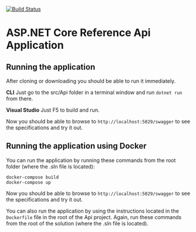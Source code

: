 [![Build Status](https://github.com/edwinprakashgmailcom/legendary-succotash/workflows/companiesapi%20Build%20and%20Test/badge.svg)](https://github.com/edwinprakashgmailcom/legendary-succotash/actions)

# ASP.NET Core Reference Api Application

## Running the application

After cloning or downloading you should be able to run it immediately. 

 **CLI** Just go to the src/Api folder in a terminal window and run `dotnet run` from there.

 **Visual Studio** Just F5 to build and run.

Now you should be able to browse to `http://localhost:5029/swagger` to see the specifications and try it out.  


## Running the application using Docker

You can run the application by running these commands from the root folder (where the .sln file is located):

```
docker-compose build
docker-compose up
```

Now you should be able to browse to `http://localhost:5029/swagger` to see the specifications and try it out.  

You can also run the application by using the instructions located in the `Dockerfile` file in the root of the Api project. Again, run these commands from the root of the solution (where the .sln file is located).
